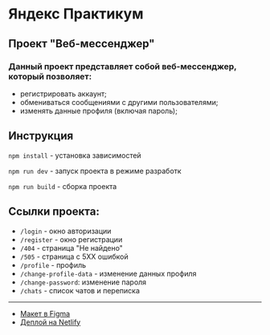 # Яндекс Практикум

## Проект "Веб-мессенджер"

### Данный проект представляет собой веб-мессенджер, который позволяет:

* регистрировать аккаунт;
* обмениваться сообщениями с другими пользователями;
* изменять данные профиля (включая пароль);

## Инструкция

`npm install` - установка зависимостей

`npm run dev` - запуск проекта в режиме разработк

`npm run build` - сборка проекта

## Ссылки проекта:

* `/login` - окно авторизации
* `/register` - окно регистрации
* `/404` - страница "Не найдено"
* `/505` - страница с 5XX ошибкой
* `/profile` - профиль
* `/change-profile-data` - изменение данных профиля
* `/change-password`: изменение пароля
* `/chats` - список чатов и переписка

---

* [Макет в Figma](https://www.figma.com/file/K0tkLQU1YxvVb2tP7vh8VB/%D0%9C%D0%B5%D1%81%D1%81%D0%B5%D0%BD%D0%B4%D0%B6%D0%B5%D1%80-(%D0%AF%D0%BD%D0%B4%D0%B5%D0%BA%D1%81-%D0%9F%D1%80%D0%B0%D0%BA%D1%82%D0%B8%D0%BA%D1%83%D0%BC)?type=design&node-id=25%3A1215&mode=dev)
* [Деплой на Netlify](https://luminous-fudge-423881.netlify.app/)
